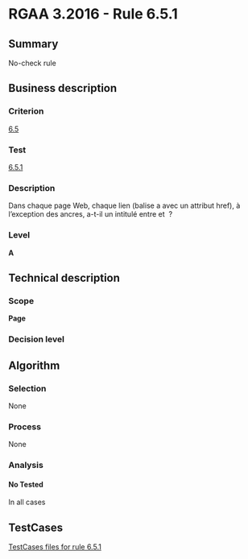 # RGAA 3.2016 - Rule 6.5.1

## Summary
No-check rule


## Business description

### Criterion
[6.5](http://references.modernisation.gouv.fr/rgaa-accessibilite/criteres.html#crit-6-5)

### Test
[6.5.1](http://references.modernisation.gouv.fr/rgaa-accessibilite/criteres.html#test-6-5-1)

### Description
Dans chaque page Web, chaque lien (balise a avec un attribut href), à l’exception des ancres, a-t-il un intitulé entre <a> et </a> ?

### Level
**A**


## Technical description

### Scope
**Page**

### Decision level


## Algorithm

### Selection
None

### Process
None

### Analysis

#### No Tested
In all cases


##  TestCases

[TestCases files for rule 6.5.1](https://github.com/Asqatasun/Asqatasun/tree/RGAA_3.2016/rules/rules-rgaa3.2016/src/test/resources/testcases/rgaa32016/Rgaa32016Rule060501/)


